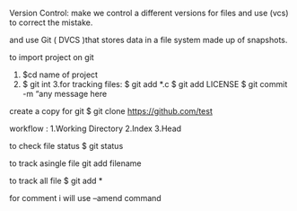 Version Control: make we control a different versions for files and use (vcs) to correct the mistake.

and use Git
( DVCS )that stores data in a file system made up of snapshots.


to import project on git
 1. $cd name of project
2. $ git int
3.for tracking files:
$ git add *.c
$ git add LICENSE
$ git commit -m “any message here

create a copy for git $ git clone https://github.com/test

workflow :
1.Working Directory
2.Index
3.Head


to check file status  $ git status


to track asingle file  git add filename

to track all file   $ git add *

for comment i will use –amend command 